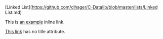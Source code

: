 [Linked List](https://github.com/clhager/C-Datalib/blob/master/lists/Linked List.md)

This is [an example](http://example.com/ "Title") inline link.

[This link](http://example.net/) has no title attribute.
